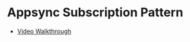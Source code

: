 # Appsync Subscription Pattern
- [Video Walkthrough](https://www.loom.com/share/e3c934579160417eb3a5f2b2e14666bb)
